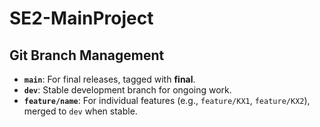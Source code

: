 # SE2-MainProject

## Git Branch Management

- **`main`**: For final releases, tagged with **final**.
- **`dev`**: Stable development branch for ongoing work.
- **`feature/name`**: For individual features (e.g., `feature/KX1`, `feature/KX2`), merged to `dev` when stable.

